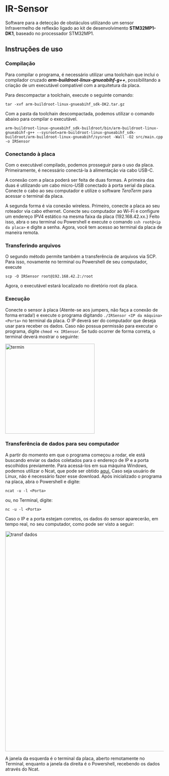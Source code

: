 # IR-Sensor
Software para a detecção de obstáculos utilizando um sensor Infravermelho de reflexão ligado ao kit de desenvolvimento **STM32MP1-DK1**, baseado no processador STM32MP1.

## Instruções de uso

### Compilação
Para compilar o programa, é necessário utilizar uma toolchain que inclui o compilador cruzado _**arm-buildroot-linux-gnueabihf-g++**_, possibilitando a criação de um executável compatível com a arquitetura da placa. 

Para descompactar a toolchain, execute o seguinte comando:

```
tar -xvf arm-buildroot-linux-gnueabihf_sdk-DK2.tar.gz
```

Com a pasta da toolchain descompactada, podemos utilizar o comando abaixo para compilar o executável.
```
arm-buildroot-linux-gnueabihf_sdk-buildroot/bin/arm-buildroot-linux-gnueabihf-g++ --sysroot=arm-buildroot-linux-gnueabihf_sdk-buildroot/arm-buildroot-linux-gnueabihf/sysroot -Wall -O2 src/main.cpp -o IRSensor
```

### Conectando à placa

Com o executável compilado, podemos prosseguir para o uso da placa. Primeiramente, é necessário conectá-la à alimentação via cabo USB-C. 

A conexão com a placa poderá ser feita de duas formas. A primeira das duas é utilizando um cabo micro-USB conectado à porta serial da placa. Conecte o cabo ao seu computador e utilize o software _TeraTerm_ para acessar o terminal da placa.

A segunda forma é via conexão wireless. Primeiro, conecte a placa ao seu roteador via cabo ethernet. Conecte seu computador ao Wi-Fi e configure um endereço IPV4 estático na mesma faixa da placa (192.168.42.xx.}
Feito isso, abra o seu terminal ou Powershell e execute o comando `ssh root@<ip da placa>` e digite a senha. Agora, você tem acesso ao terminal da placa de maneira remota.

### Transferindo arquivos

O segundo método permite também a transferência de arquivos via SCP. Para isso, novamente no terminal ou Powershell de seu computador, execute 
```
scp -O IRSensor root@192.168.42.2:/root
```

Agora, o executável estará localizado no diretório root da placa. 

### Execução

Conecte o sensor à placa (Atente-se aos jumpers, não faça a conexão de forma errada!) e execute o programa digitando ``./IRSensor <IP da máquina> <Porta>`` no terminal da placa. O IP deverá ser do computador que deseja usar para receber os dados. Caso não possua permissão para executar o programa, digite `chmod +x IRSensor`. Se tudo ocorrer de forma correta, o terminal deverá mostrar o seguinte:

<img width="284" height="286" alt="termin" src="https://github.com/user-attachments/assets/fb08d150-3043-4b72-867c-5ed4af776431" />

### Transferência de dados para seu computador

A partir do momento em que o programa começou a rodar, ele está buscando enviar os dados coletados para o endereço de IP e a porta escolhidos previamente. Para acessá-los em sua máquina Windows, podemos utilizar o Ncat, que pode ser obtido <a href="https://nmap.org/ncat/"> aqui.</a> Caso seja usuário de Linux, não é necessário fazer esse download. Após inicializado o programa na placa, abra o Powershell e digite:
```
ncat -u -l <Porta>
```
ou, no Terminal, digite:
```
nc -u -l <Porta>
```
Caso o IP e a porta estejam corretos, os dados do sensor aparecerão, em tempo real, no seu computador, como pode ser visto a seguir:

<img width="921" height="700" alt="transf dados" src="https://github.com/user-attachments/assets/f141b3eb-a86a-4a8e-a048-75747535ca85" />

A janela da esquerda é o terminal da placa, aberto remotamente no Terminal, enquanto a janela da direita é o Powershell, recebendo os dados através do Ncat.
